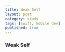 ```yaml
---
title: Weak Self
layout: post
category: study
tags: [swift, mobile dev]
published: true
---
```


### Weak Self 